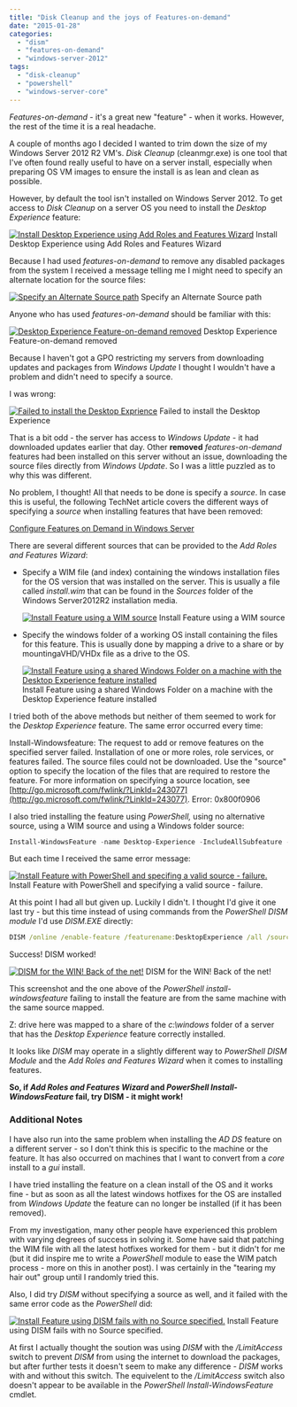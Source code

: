 ```yaml
---
title: "Disk Cleanup and the joys of Features-on-demand"
date: "2015-01-28"
categories:
  - "dism"
  - "features-on-demand"
  - "windows-server-2012"
tags:
  - "disk-cleanup"
  - "powershell"
  - "windows-server-core"
---
```


_Features-on-demand_ - it's a great new "feature" - when it works. However, the rest of the time it is a real headache.

A couple of months ago I decided I wanted to trim down the size of my Windows Server 2012 R2 VM's. _Disk Cleanup_ (cleanmgr.exe) is one tool that I've often found really useful to have on a server install, especially when preparing OS VM images to ensure the install is as lean and clean as possible.

However, by default the tool isn't installed on Windows Server 2012. To get access to _Disk Cleanup_ on a server OS you need to install the _Desktop Experience_ feature:

[![Install Desktop Experience using Add Roles and Features Wizard](/images/ss_installfeature_desktopexperience.png?w=646)](/images/ss_installfeature_desktopexperience.png)
Install Desktop Experience using Add Roles and Features Wizard

Because I had used _features-on-demand_ to remove any disabled packages from the system I received a message telling me I might need to specify an alternate location for the source files:

[![Specify an Alternate Source path](/images/ss_installfeature_specifyanalternatesourcepath.png?w=646)](/images/ss_installfeature_specifyanalternatesourcepath.png)
Specify an Alternate Source path

Anyone who has used _features-on-demand_ should be familiar with this:

[![Desktop Experience Feature-on-demand removed](/images/ss_windowsfeature_desktopexperienceremoved.png?w=646)](/images/ss_windowsfeature_desktopexperienceremoved.png)
Desktop Experience Feature-on-demand removed

Because I haven't got a GPO restricting my servers from downloading updates and packages from _Windows Update_ I thought I wouldn't have a problem and didn't need to specify a source.

I was wrong:

[![Failed to install the Desktop Exprience](/images/ss_installfeature_failed.png?w=646)](/images/ss_installfeature_failed.png) Failed to install the Desktop Experience

That is a bit odd - the server has access to _Windows Update_ - it had downloaded updates earlier that day. Other **removed** _features-on-demand_ features had been installed on this server without an issue, downloading the source files directly from _Windows Update_. So I was a little puzzled as to why this was different.

No problem, I thought! All that needs to be done is specify a _source_. In case this is useful, the following TechNet article covers the different ways of specifying a _source_ when installing features that have been removed:

[Configure Features on Demand in Windows Server](http://technet.microsoft.com/en-us/library/jj127275.aspx "Configure Features on Demand in Windows Server")

There are several different sources that can be provided to the _Add Roles and Features Wizard_:

- Specify a WIM file (and index) containing the windows installation files for the OS version that was installed on the server. This is usually a file called _install.wim_ that can be found in the _Sources_ folder of the Windows Server2012R2 installation media.

    [![Install Feature using a WIM source](/images/ss_installfeature_alternatesourcewim.png?w=646)](/images/ss_installfeature_alternatesourcewim.png) Install Feature using a WIM source
- Specify the windows folder of a working OS install containing the files for this feature. This is usually done by mapping a drive to a share or by mountingaVHD/VHDx file as a drive to the OS.

    [![Install Feature using a shared Windows Folder on a machine with the Desktop Experience feature installed](/images/ss_installfeature_alternatesourceshare.png?w=646)](/images/ss_installfeature_alternatesourceshare.png) Install Feature using a shared Windows Folder on a machine with the Desktop Experience feature installed

I tried both of the above methods but neither of them seemed to work for the _Desktop Experience_ feature. The same error occurred every time:

Install-Windowsfeature: The request to add or remove features on the specified server failed.
Installation of one or more roles, role services, or features failed.
The source files could not be downloaded.
Use the "source" option to specify the location of the files that are required to restore the feature. For more
information on specifying a source location, see [http://go.microsoft.com/fwlink/?LinkId=243077](http://go.microsoft.com/fwlink/?LinkId=243077). Error: 0x800f0906

I also tried installing the feature using _PowerShell,_ using no alternative source, using a WIM source and using a Windows folder source:

```powershell
Install-WindowsFeature -name Desktop-Experience -IncludeAllSubfeature -Restart -Source z:
```

But each time I received the same error message:

[![Install Feature with PowerShell and specifing a valid source - failure.](/images/ss_installfeature_powershellfailed.png?w=646)](/images/ss_installfeature_powershellfailed.png) Install Feature with PowerShell and specifying a valid source - failure.

At this point I had all but given up. Luckily I didn't. I thought I'd give it one last try - but this time instead of using commands from the _PowerShell DISM module_ I'd use _DISM.EXE_ directly:

```cmd
DISM /online /enable-feature /featurename:DesktopExperience /all /source:z:\\
```

Success! DISM worked!

[![DISM for the WIN! Back of the net!](/images/ss_installfeature_dismsuccess.png?w=646)](/images/ss_installfeature_dismsuccess.png)
DISM for the WIN! Back of the net!

This screenshot and the one above of the _PowerShell_ _install-windowsfeature_ failing to install the feature are from the same machine with the same source mapped.

Z: drive here was mapped to a share of the _c:\\windows_ folder of a server that has the _Desktop Experience_ feature correctly installed.

It looks like _DISM_ may operate in a slightly different way to _PowerShell DISM Module_ and the _Add Roles and Features Wizard_ when it comes to installing features.

**So, if _Add Roles and Features Wizard_ and _PowerShell Install-WindowsFeature_ fail, try DISM - it might work!**

### Additional Notes

I have also run into the same problem when installing the _AD DS_ feature on a different server - so I don't think this is specific to the machine or the feature. It has also occurred on machines that I want to convert from a _core_ install to a _gui_ install.

I have tried installing the feature on a clean install of the OS and it works fine - but as soon as all the latest windows hotfixes for the OS are installed from _Windows Update_ the feature can no longer be installed (if it has been removed).

From my investigation, many other people have experienced this problem with varying degrees of success in solving it. Some have said that patching the WIM file with all the latest hotfixes worked for them - but it didn't for me (but it did inspire me to write a _PowerShell_ module to ease the WIM patch process - more on this in another post). I was certainly in the "tearing my hair out" group until I randomly tried this.

Also, I did try _DISM_ without specifying a source as well, and it failed with the same error code as the _PowerShell_ did:

[![Install Feature using DISM fails with no Source specified.](/images/ss_installfeature_dismfailure2.png?w=660)](/images/ss_installfeature_dismfailure2.png)
Install Feature using DISM fails with no Source specified.

At first I actually thought the soution was using _DISM_ with the _/LimitAccess_ switch to prevent _DISM_ from using the internet to download the packages, but after further tests it doesn't seem to make any difference - _DISM_ works with and without this switch. The equivelent to the _/LimitAccess_ switch also doesn't appear to be available in the _PowerShell Install-WindowsFeature_ cmdlet.
